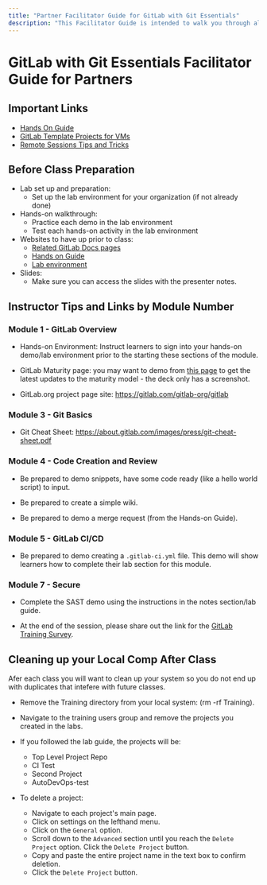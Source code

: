 ```yaml
---
title: "Partner Facilitator Guide for GitLab with Git Essentials"
description: "This Facilitator Guide is intended to walk you through all important links, preparation items, and after class items for our GitLab with Git Essentials course."
---
```


# GitLab with Git Essentials Facilitator Guide for Partners

## Important Links

- [Hands On Guide](/content/handbook/customer-success/professional-services-engineering/education-services/gitbasicshandson.md)
- [GitLab Template Projects for VMs](https://gitlab.com/gitlab-com/customer-success/professional-services-group/partner-training-template-projects/gitlab-with-git-basics)
- [Remote Sessions Tips and Tricks](/content/handbook/customer-success/professional-services-engineering/remote-training-tips/)

## Before Class Preparation

- Lab set up and preparation:
   - Set up the lab environment for your organization (if not already done)
- Hands-on walkthrough:
   - Practice each demo in the lab environment
   - Test each hands-on activity in the lab environment
- Websites to have up prior to class:
    - [Related GitLab Docs pages](https://docs.gitlab.com/ee/tutorials/index.html)
    - [Hands on Guide](/handbook/customer-success/professional-services-engineering/education-services/%20gitbasicshandson.html)
    - [Lab environment](https://gitlab.com/gitlab-com/customer-success/professional-services-group/partner-training-template-projects/gitlab-with-git-basics)
- Slides:
    - Make sure you can access the slides with the presenter notes.

## Instructor Tips and Links by Module Number

### Module 1 - GitLab Overview

- Hands-on Environment: Instruct learners to sign into your hands-on demo/lab environment prior to the starting these sections of the module.

- GitLab Maturity page: you may want to demo from [this page](https://about.gitlab.com/direction/maturity/>) to get the latest updates to the maturity model - the deck only has a screenshot.

- GitLab.org project page site: https://gitlab.com/gitlab-org/gitlab

### Module 3 - Git Basics

- Git Cheat Sheet: <https://about.gitlab.com/images/press/git-cheat-sheet.pdf>

### Module 4 - Code Creation and Review

- Be prepared to demo snippets, have some code ready (like a hello world script) to input.

- Be prepared to create a simple wiki.

- Be prepared to demo a merge request (from the Hands-on Guide).

### Module 5 - GitLab CI/CD

- Be prepared to demo creating a `.gitlab-ci.yml` file. This demo will show learners how to complete their lab section for this module.

### Module 7 - Secure

- Complete the SAST demo using the instructions in the notes section/lab guide.

- At the end of the session, please share out the link for the [GitLab Training Survey](https://www.surveymonkey.com/r/proservtraining).

## Cleaning up your Local Comp After Class

Afer each class you will want to clean up your system so you do not end up with duplicates that intefere with future classes.

- Remove the Training directory from your local system: (rm -rf Training).

- Navigate to the training users group and remove the projects you created in the labs.

- If you followed the lab guide, the projects will be:
    - Top Level Project Repo
    - CI Test
    - Second Project
    - AutoDevOps-test

- To delete a project:
    - Navigate to each project's main page.
    - Click on settings on the lefthand menu.
    - Click on the `General` option.
    - Scroll down to the `Advanced` section until you reach the `Delete Project` option. Click the `Delete Project` button.
    - Copy and paste the entire project name in the text box to confirm deletion.
    - Click the `Delete Project` button.

